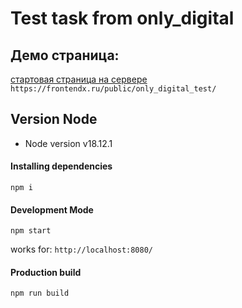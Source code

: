 # Test task from only_digital

## Демо страница:
[стартовая страница на сервере](https://frontendx.ru/public/only_digital_test/) `https://frontendx.ru/public/only_digital_test/`

## Version Node  

* Node version v18.12.1

#### Installing dependencies
```commandline
npm i
```

#### Development Mode
```commandline
npm start
```
works for: `http://localhost:8080/`


#### Production build
```commandline
npm run build
```